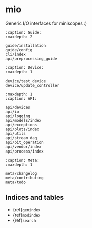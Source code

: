 # mio

Generic I/O interfaces for miniscopes :)

```{toctree}
:caption: Guide:
:maxdepth: 2

guide/installation
guide/config
cli/index
api/preprocessing_guide
```

```{toctree}
:caption: Device:
:maxdepth: 1

device/test_device
device/update_controller
```

```{toctree}
:maxdepth: 1
:caption: API:

api/devices
api/io
api/logging
api/models/index
api/exceptions
api/plots/index
api/utils
api/stream_daq
api/bit_operation
api/vendor/index
api/process/index
```

```{toctree}
:caption: Meta:
:maxdepth: 1

meta/changelog
meta/contributing
meta/todo
```
 

## Indices and tables

* {ref}`genindex`
* {ref}`modindex`
* {ref}`search`
